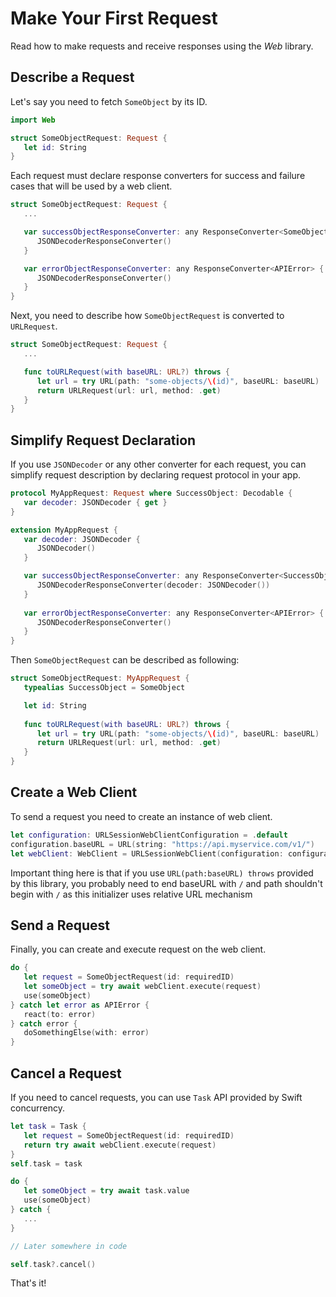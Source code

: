 # Make Your First Request

Read how to make requests and receive responses using the *Web* library.

## Describe a Request

Let's say you need to fetch `SomeObject` by its ID.

```swift
import Web

struct SomeObjectRequest: Request { 
   let id: String
}
```

Each request must declare response converters for success and failure cases that will be used by a
web client.

```swift
struct SomeObjectRequest: Request { 
   ...

   var successObjectResponseConverter: any ResponseConverter<SomeObject> {
      JSONDecoderResponseConverter()
   }

   var errorObjectResponseConverter: any ResponseConverter<APIError> {
      JSONDecoderResponseConverter()
   }
}
```

Next, you need to describe how `SomeObjectRequest` is converted to `URLRequest`.

```swift
struct SomeObjectRequest: Request { 
   ...

   func toURLRequest(with baseURL: URL?) throws {
      let url = try URL(path: "some-objects/\(id)", baseURL: baseURL)
      return URLRequest(url: url, method: .get)
   }
}
```

## Simplify Request Declaration

If you use `JSONDecoder` or any other converter for each request, you can simplify request 
description by declaring request protocol in your app.

```swift
protocol MyAppRequest: Request where SuccessObject: Decodable {
   var decoder: JSONDecoder { get }
}

extension MyAppRequest {
   var decoder: JSONDecoder {
      JSONDecoder()
   }

   var successObjectResponseConverter: any ResponseConverter<SuccessObject> {
      JSONDecoderResponseConverter(decoder: JSONDecoder())
   }
   
   var errorObjectResponseConverter: any ResponseConverter<APIError> {
      JSONDecoderResponseConverter()
   }
}
```

Then `SomeObjectRequest` can be described as following:

```swift
struct SomeObjectRequest: MyAppRequest {
   typealias SuccessObject = SomeObject

   let id: String
   
   func toURLRequest(with baseURL: URL?) throws {
      let url = try URL(path: "some-objects/\(id)", baseURL: baseURL)
      return URLRequest(url: url, method: .get)
   }
}
```

## Create a Web Client

To send a request you need to create an instance of web client.

```swift
let configuration: URLSessionWebClientConfiguration = .default
configuration.baseURL = URL(string: "https://api.myservice.com/v1/")
let webClient: WebClient = URLSessionWebClient(configuration: configuration)
```

Important thing here is that if you use `URL(path:baseURL) throws` provided by this library,
you probably need to end baseURL with `/` and path shouldn't begin with `/` as this initializer uses 
relative URL mechanism

## Send a Request

Finally, you can create and execute request on the web client.

```swift
do {
   let request = SomeObjectRequest(id: requiredID)
   let someObject = try await webClient.execute(request)
   use(someObject)
} catch let error as APIError {
   react(to: error)
} catch error {
   doSomethingElse(with: error)
}
```

## Cancel a Request

If you need to cancel requests, you can use `Task` API provided by Swift concurrency.

```swift
let task = Task {
   let request = SomeObjectRequest(id: requiredID)
   return try await webClient.execute(request)
}
self.task = task

do {
   let someObject = try await task.value
   use(someObject)
} catch {
   ...
}

// Later somewhere in code

self.task?.cancel()
```

That's it!
